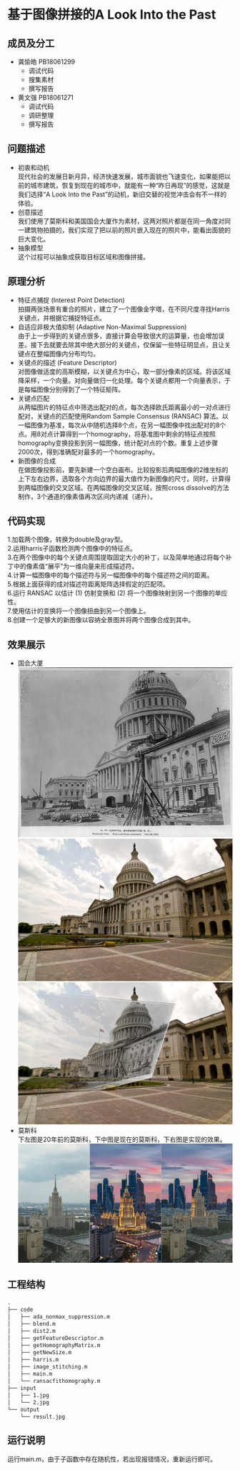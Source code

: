 基于图像拼接的A Look Into the Past
===
成员及分工
---
 * 龚愉皓 PB18061299
   * 调试代码
   * 搜集素材
   * 撰写报告
 * 黄文强 PB18061271
   * 调试代码
   * 调研整理
   * 撰写报告

问题描述
--
* 初衷和动机<br>
  现代社会的发展日新月异，经济快速发展，城市面貌也飞速变化，如果能把以前的城市建筑，恢复到现在的城市中，就能有一种“昨日再现”的感觉，这就是我们选择“A Look Into the Past”的动机，新旧交替的视觉冲击会有不一样的体验。
* 创意描述<br>
  我们使用了莫斯科和美国国会大厦作为素材，这两对照片都是在同一角度对同一建筑物拍摄的，我们实现了把以前的照片嵌入现在的照片中，能看出面貌的巨大变化。
* 抽象模型<br>
  这个过程可以抽象成获取目标区域和图像拼接。

原理分析
--
* 特征点捕捉 (Interest Point Detection)<br>
  拍摄两张场景有重合的照片，建立了一个图像金字塔，在不同尺度寻找Harris关键点，并根据它捕捉特征点。
* 自适应非极大值抑制 (Adaptive Non-Maximal Suppression)<br>
  由于上一步得到的关键点很多，直接计算会导致很大的运算量，也会增加误差。接下去就要去除其中绝大部分的关键点，仅保留一些特征明显点，且让关键点在整幅图像内分布均匀。
* 关键点的描述 (Feature Descriptor)<br>
  对图像做适度的高斯模糊，以关键点为中心，取一部分像素的区域。将该区域降采样，一个向量。对向量做归一化处理。每个关键点都用一个向量表示，于是每幅图像分别得到了一个特征矩阵。<br>
* 关键点匹配<br>
  从两幅图片的特征点中筛选出配对的点，每次选择欧氏距离最小的一对点进行配对，关键点的匹配使用Random Sample Consensus (RANSAC) 算法。以一幅图像为基准，每次从中随机选择8个点，在另一幅图像中找出配对的8个点。用8对点计算得到一个homography，将基准图中剩余的特征点按照homography变换投影到另一幅图像，统计配对点的个数。重复上述步骤2000次，得到准确配对最多的一个homography。
* 新图像的合成<br>
  在做图像投影前，要先新建一个空白画布。比较投影后两幅图像的2维坐标的上下左右边界，选取各个方向边界的最大值作为新图像的尺寸。同时，计算得到两幅图像的交叉区域。在两幅图像的交叉区域，按照cross dissolve的方法制作，3个通道的像素值再次区间内递减（递升）。

代码实现
--
1.加载两个图像，转换为double及gray型。<br>
2.运用harris子函数检测两个图像中的特征点。<br>
3.在两个图像中的每个关键点周围提取固定大小的补丁，以及简单地通过将每个补丁中的像素值“展平”为一维向量来形成描述符。<br>
4.计算一幅图像中的每个描述符与另一幅图像中的每个描述符之间的距离。<br>
5.根据上面获得的成对描述符距离矩阵选择假定的匹配项。<br>
6.运行 RANSAC 以估计 (1) 仿射变换和 (2) 将一个图像映射到另一个图像的单应性。<br>
7.使用估计的变换将一个图像扭曲到另一个图像上。<br>
8.创建一个足够大的新图像以容纳全景图并将两个图像合成到其中。<br>

效果展示
--
* 国会大厦<br>
![](https://github.com/USTC-Computer-Vision-2021/project-cv-g-h/blob/main/Project/input/1.jpg)
![](https://github.com/USTC-Computer-Vision-2021/project-cv-g-h/blob/main/Project/input/2.jpg)
![](https://github.com/USTC-Computer-Vision-2021/project-cv-g-h/blob/main/Project/output/result.jpg)<br>
* 莫斯科<br>
下左图是20年前的莫斯科，下中图是现在的莫斯科，下右图是实现的效果。<br>
![效果图](https://github.com/USTC-Computer-Vision-2021/project-cv-g-h/blob/main/exp.png)

工程结构
--
```
.
├── code
│   ├── ada_nonmax_suppression.m
│   ├── blend.m
│   ├── dist2.m
│   ├── getFeatureDescriptor.m
│   ├── getHomographyMatrix.m
│   ├── getNewSize.m
│   ├── harris.m
│   ├── image_stitching.m
│   ├── main.m
│   └── ransacfithomography.m
├── input
│   ├── 1.jpg
│   └── 2.jpg
└── output
    └── result.jpg
```

运行说明
--
运行main.m，由于子函数中存在随机性，若出现报错情况，重新运行即可。
